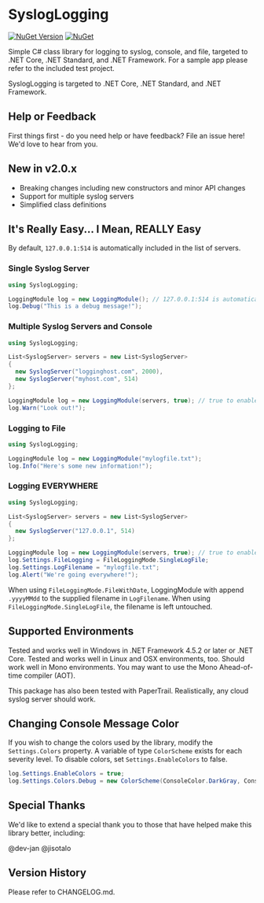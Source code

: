# SyslogLogging

[![NuGet Version](https://img.shields.io/nuget/v/SyslogLogging.svg?style=flat)](https://www.nuget.org/packages/SyslogLogging/) [![NuGet](https://img.shields.io/nuget/dt/SyslogLogging.svg)](https://www.nuget.org/packages/SyslogLogging) 

Simple C# class library for logging to syslog, console, and file, targeted to .NET Core, .NET Standard, and .NET Framework.  For a sample app please refer to the included test project.

SyslogLogging is targeted to .NET Core, .NET Standard, and .NET Framework.

## Help or Feedback

First things first - do you need help or have feedback?  File an issue here!  We'd love to hear from you.

## New in v2.0.x

- Breaking changes including new constructors and minor API changes
- Support for multiple syslog servers
- Simplified class definitions

## It's Really Easy...  I Mean, REALLY Easy

By default, ```127.0.0.1:514``` is automatically included in the list of servers.

### Single Syslog Server
```csharp
using SyslogLogging;

LoggingModule log = new LoggingModule(); // 127.0.0.1:514 is automatically included
log.Debug("This is a debug message!");
```

### Multiple Syslog Servers and Console
```csharp
using SyslogLogging;

List<SyslogServer> servers = new List<SyslogServer>
{
  new SyslogServer("logginghost.com", 2000),
  new SyslogServer("myhost.com", 514)
};

LoggingModule log = new LoggingModule(servers, true); // true to enable console
log.Warn("Look out!");
```

### Logging to File
```csharp
using SyslogLogging;

LoggingModule log = new LoggingModule("mylogfile.txt");
log.Info("Here's some new information!");
```

### Logging EVERYWHERE
```csharp
using SyslogLogging;

List<SyslogServer> servers = new List<SyslogServer>
{
  new SyslogServer("127.0.0.1", 514)
};

LoggingModule log = new LoggingModule(servers, true); // true to enable console
log.Settings.FileLogging = FileLoggingMode.SingleLogFile;
log.Settings.LogFilename = "mylogfile.txt";
log.Alert("We're going everywhere!");
```

When using ```FileLoggingMode.FileWithDate```, LoggingModule with append ```.yyyyMMdd``` to the supplied filename in ```LogFilename```.  When using ```FileLoggingMode.SingleLogFile```, the filename is left untouched.

## Supported Environments

Tested and works well in Windows in .NET Framework 4.5.2 or later or .NET Core.  Tested and works well in Linux and OSX environments, too.  Should work well in Mono environments.  You may want to use the Mono Ahead-of-time compiler (AOT).

This package has also been tested with PaperTrail.  Realistically, any cloud syslog server should work.

## Changing Console Message Color

If you wish to change the colors used by the library, modify the ```Settings.Colors``` property.  A variable of type ```ColorScheme``` exists for each severity level.  To disable colors, set ```Settings.EnableColors``` to false.

```csharp
log.Settings.EnableColors = true;
log.Settings.Colors.Debug = new ColorScheme(ConsoleColor.DarkGray, ConsoleColor.Black);
```

## Special Thanks

We'd like to extend a special thank you to those that have helped make this library better, including:

@dev-jan @jisotalo

## Version History

Please refer to CHANGELOG.md.
